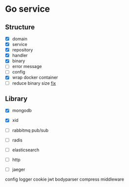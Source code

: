 # Go service

## Structure

- [x] domain 
- [x] service
- [x] repository
- [x] handler
- [x] binary
- [ ] error message
- [ ] config
- [x] wrap docker container
- [ ] reduce binary size [fix](https://medium.com/@chemidy/create-the-smallest-and-secured-golang-docker-image-based-on-scratch-4752223b7324)

## Library

- [x] mongodb
- [x] xid
- [ ] rabbitmq pub/sub
- [ ] radis
- [ ] elasticsearch
- [ ] http
- [ ] jaeger


config logger
cookie jwt
bodyparser
compress
middleware
